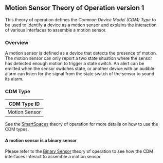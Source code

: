 ## Motion Sensor Theory of Operation version 1

This theory of operation defines the _Common Device Model (CDM) Type_ to be used to identify a device as a motion sensor and explains the interaction of 
various interfaces to assemble a motion sensor.

### Overview

A motion sensor is defined as a device that detects the presence of motion. The motion sensor can only report a two state situation
where the sensor has detected enough motion to trigger a state switch. An alert can be emitted when the sensor switches state, or another device with an 
audible alarm can listen for the signal from the state switch of the sensor to sound its alarm.

### CDM Type

|  CDM Type ID  |
| ------------- |
| Motion Sensor |

See the [SmartSpaces](/org.alljoyn.SmartSpaces/theory-of-operation-v2) theory of operation for more details on how to use the CDM types.

#### A motion sensor is a binary sensor

Please refer to the [Binary Sensor](binary-sensor-theory-of-operation-v1) theory of operation to see how the CDM interfaces interact to assemble
a motion sensor.